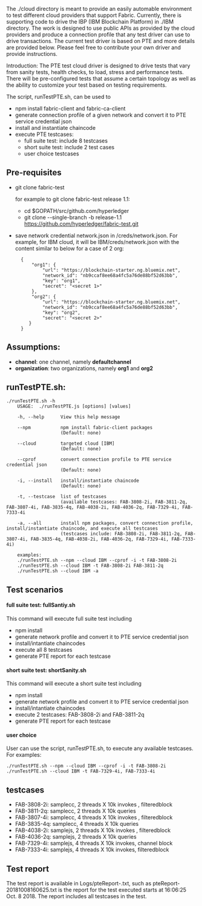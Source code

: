 The ./cloud directory is meant to provide an easily automable environment to test different cloud providers that support 
Fabric. Currently, there is supporting code to drive the IBP (IBM Blockchain Platform) in ./IBM directory.  The 
work is designed to use public APIs as provided by the cloud providers and produce a connection profile that any test
driver can use to drive transactions.  The current test driver is based on PTE and more details are provided below.  Please
feel free to contribute your own driver and provide instructions.


Introduction: 
The PTE test cloud driver is designed to drive tests that vary from sanity tests, health checks, to load, stress and performance tests.
There will be pre-configured tests that assume a certain topology as well as the ability to customize your test based on testing requirements.

The script, runTestPTE.sh, can be used to

* npm install fabric-client and fabric-ca-client
* generate connection profile of a given network and convert it to PTE service credential json
* install and instantiate chaincode
* execute PTE testcases:
    - full suite test: include 8 testcases
    - short suite test: include 2 test cases
    - user choice testcases


## Pre-requisites

* git clone fabric-test

    for example to git clone fabric-test release 1.1:
    - cd $GOPATH/src/github.com/hyperledger
    - git clone --single-branch -b release-1.1 https://github.com/hyperledger/fabric-test.git

* save network credential network.json in <cloud>/creds/network.json.  For example, for IBM cloud, it will be IBM/creds/network.json with the content similar to below for a case of 2 org:
   
        {
            "org1": {
                "url": "https://blockchain-starter.ng.bluemix.net",
                "network_id": "nb9ccaf8ee68a4fc5a76de88bf52d63bb",
                "key": "org1",
                "secret": "<secret 1>"
            },
            "org2": {
                "url": "https://blockchain-starter.ng.bluemix.net",
                "network_id": "nb9ccaf8ee68a4fc5a76de88bf52d63bb",
                "key": "org2",
                "secret": "<secret 2>"
           }
        }



## Assumptions:

* **channel**: one channel, namely **defaultchannel**
* **organization**: two organizations, namely **org1** and **org2**


## runTestPTE.sh:

    ./runTestPTE.sh -h
        USAGE:  ./runTestPTE.js [options] [values]

        -h, --help      View this help message

        --npm           npm install fabric-client packages
                        (Default: none)

        --cloud         targeted cloud [IBM]
                        (Default: none)

        --cprof         convert connection profile to PTE service credential json
                        (Default: none)

        -i, --install   install/instantiate chaincode
                        (Default: none)

        -t, --testcase  list of testcases
                        (available testcases: FAB-3808-2i, FAB-3811-2q, FAB-3807-4i, FAB-3835-4q, FAB-4038-2i, FAB-4036-2q, FAB-7329-4i, FAB-7333-4i

        -a, --all       install npm packages, convert connection profile, install/instantiate chaincode, and execute all testcases
                        (testcases include: FAB-3808-2i, FAB-3811-2q, FAB-3807-4i, FAB-3835-4q, FAB-4038-2i, FAB-4036-2q, FAB-7329-4i, FAB-7333-4i)

        examples:
        ./runTestPTE.sh --npm --cloud IBM --cprof -i -t FAB-3808-2i
        ./runTestPTE.sh --cloud IBM -t FAB-3808-2i FAB-3811-2q
        ./runTestPTE.sh --cloud IBM -a


## Test scenarios
#### full suite test: fullSantiy.sh

This command will execute full suite test including

- npm install
- generate network profile and convert it to PTE service credential json
- install/intantiate chaincodes
- execute all 8 testcases
- generate PTE report for each testcase

#### short suite test: shortSanity.sh

This command will execute a short suite test including

- npm install
- generate network profile and convert it to PTE service credential json
- install/intantiate chaincodes
- execute 2 testcases: FAB-3808-2i and FAB-3811-2q
- generate PTE report for each testcase

#### user choice

User can use the script, runTestPTE.sh, to execute any available testcases. For examples:

    ./runTestPTE.sh --npm --cloud IBM --cprof -i -t FAB-3808-2i
    ./runTestPTE.sh --cloud IBM -t FAB-7329-4i, FAB-7333-4i


## testcases

* FAB-3808-2i: samplecc, 2 threads X 10k invokes , filteredblock
* FAB-3811-2q: samplecc, 2 threads X 10k queries
* FAB-3807-4i: samplecc, 4 threads X 10k invokes , filteredblock
* FAB-3835-4q: samplecc, 4 threads X 10k queries
* FAB-4038-2i: samplejs, 2 threads X 10k invokes , filteredblock
* FAB-4036-2q: samplejs, 2 threads X 10k queries
* FAB-7329-4i: samplejs, 4 threads X 10k invokes, channel block
* FAB-7333-4i: samplejs, 4 threads X 10k invokes, filteredblock


## Test report

The test report is available in Logs/pteReport-<starting time of execution>.txt, such as pteReport-20181008160625.txt is the report for the test executed starts at 16:06:25 Oct. 8 2018.  The report includes all testcases in the test.
